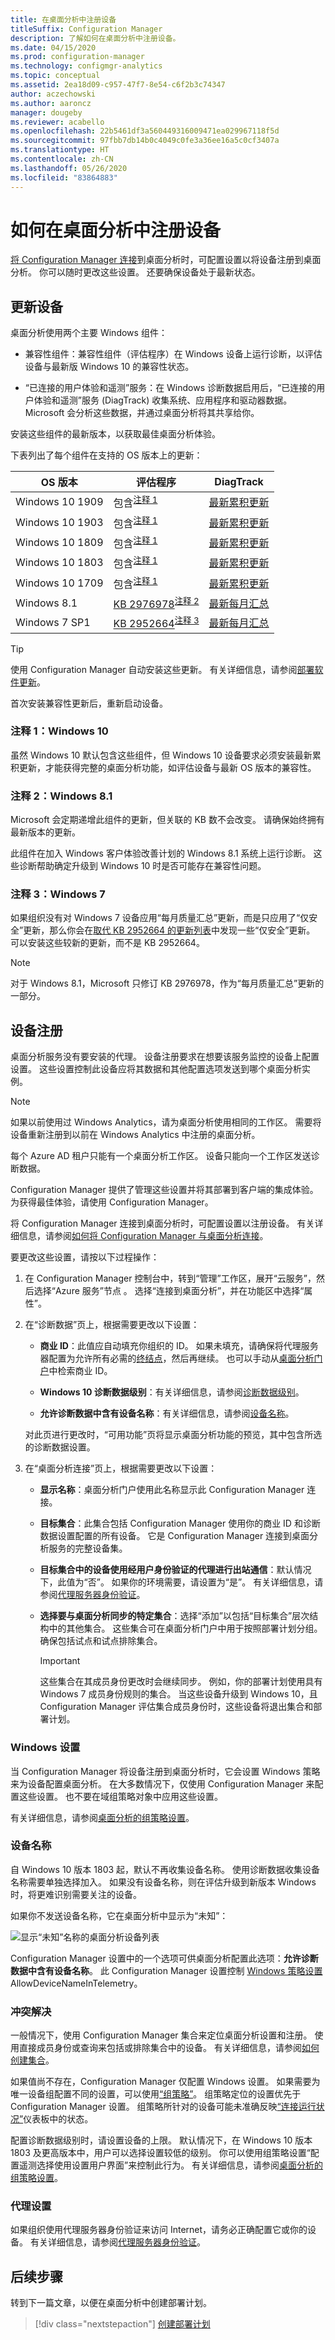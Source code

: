 ```yaml
---
title: 在桌面分析中注册设备
titleSuffix: Configuration Manager
description: 了解如何在桌面分析中注册设备。
ms.date: 04/15/2020
ms.prod: configuration-manager
ms.technology: configmgr-analytics
ms.topic: conceptual
ms.assetid: 2ea18d09-c957-47f7-8e54-c6f2b3c74347
author: aczechowski
ms.author: aaroncz
manager: dougeby
ms.reviewer: acabello
ms.openlocfilehash: 22b5461df3a560449316009471ea029967118f5d
ms.sourcegitcommit: 97fbb7db14b0c4049c0fe3a36ee16a5c0cf3407a
ms.translationtype: HT
ms.contentlocale: zh-CN
ms.lasthandoff: 05/26/2020
ms.locfileid: "83864883"
---
```

# <a name="how-to-enroll-devices-in-desktop-analytics"></a>如何在桌面分析中注册设备

[将 Configuration Manager 连接](connect-configmgr.md)到桌面分析时，可配置设置以将设备注册到桌面分析。 你可以随时更改这些设置。 还要确保设备处于最新状态。

## <a name="update-devices"></a>更新设备

桌面分析使用两个主要 Windows 组件：

- 兼容性组件：兼容性组件（评估程序）在 Windows 设备上运行诊断，以评估设备与最新版 Windows 10 的兼容性状态。

- “已连接的用户体验和遥测”服务：在 Windows 诊断数据启用后，“已连接的用户体验和遥测”服务 (DiagTrack) 收集系统、应用程序和驱动器数据。 Microsoft 会分析这些数据，并通过桌面分析将其共享给你。

安装这些组件的最新版本，以获取最佳桌面分析体验。

下表列出了每个组件在支持的 OS 版本上的更新：

| OS 版本 | 评估程序 | DiagTrack |
| --------------| ----------------------- | -------------------|
| Windows 10 1909 | 包含<sup>[注释 1](#bkmk_note1)</sup> | [最新累积更新](https://support.microsoft.com/help/4529964) |
| Windows 10 1903 | 包含<sup>[注释 1](#bkmk_note1)</sup> | [最新累积更新](https://support.microsoft.com/help/4498140) |
| Windows 10 1809 | 包含<sup>[注释 1](#bkmk_note1)</sup> | [最新累积更新](https://support.microsoft.com/help/4464619) |
| Windows 10 1803 | 包含<sup>[注释 1](#bkmk_note1)</sup> | [最新累积更新](https://support.microsoft.com/help/4099479) |
| Windows 10 1709 | 包含<sup>[注释 1](#bkmk_note1)</sup> | [最新累积更新](https://support.microsoft.com/help/4043454) |
| Windows 8.1 | [KB 2976978](https://support.microsoft.com/help/2976978)<sup>[注释 2](#bkmk_note2)</sup> | [最新每月汇总](https://support.microsoft.com/help/4009470) |
| Windows 7 SP1 | [KB 2952664](https://support.microsoft.com/help/2952664)<sup>[注释 3](#bkmk_note3)</sup> | [最新每月汇总](https://support.microsoft.com/help/4009469) |

> [!TIP]
> 使用 Configuration Manager 自动安装这些更新。 有关详细信息，请参阅[部署软件更新](../sum/deploy-use/deploy-software-updates.md)。
>
> 首次安装兼容性更新后，重新启动设备。

### <a name="note-1-windows-10"></a><a name="bkmk_note1"></a> 注释 1：Windows 10

虽然 Windows 10 默认包含这些组件，但 Windows 10 设备要求必须安装最新累积更新，才能获得完整的桌面分析功能，如评估设备与最新 OS 版本的兼容性。

### <a name="note-2-windows-81"></a><a name="bkmk_note2"></a> 注释 2：Windows 8.1

Microsoft 会定期递增此组件的更新，但关联的 KB 数不会改变。 请确保始终拥有最新版本的更新。

此组件在加入 Windows 客户体验改善计划的 Windows 8.1 系统上运行诊断。 这些诊断帮助确定升级到 Windows 10 时是否可能存在兼容性问题。

### <a name="note-3-windows-7"></a><a name="bkmk_note3"></a> 注释 3：Windows 7

如果组织没有对 Windows 7 设备应用“每月质量汇总”更新，而是只应用了“仅安全”更新，那么你会在[取代 KB 2952664 的更新列表](https://www.catalog.update.microsoft.com/ScopedViewInline.aspx?updateid=ad3652cd-2689-4726-b3ef-b086ded23c7c)中发现一些“仅安全”更新。 可以安装这些较新的更新，而不是 KB 2952664。

> [!NOTE]
> 对于 Windows 8.1，Microsoft 只修订 KB 2976978，作为“每月质量汇总”更新的一部分。

## <a name="device-enrollment"></a>设备注册

桌面分析服务没有要安装的代理。 设备注册要求在想要该服务监控的设备上配置设置。 这些设置控制此设备应将其数据和其他配置选项发送到哪个桌面分析实例。

> [!Note]  
> 如果以前使用过 Windows Analytics，请为桌面分析使用相同的工作区。 需要将设备重新注册到以前在 Windows Analytics 中注册的桌面分析。
>
> 每个 Azure AD 租户只能有一个桌面分析工作区。 设备只能向一个工作区发送诊断数据。  

Configuration Manager 提供了管理这些设置并将其部署到客户端的集成体验。 为获得最佳体验，请使用 Configuration Manager。

将 Configuration Manager 连接到桌面分析时，可配置设置以注册设备。 有关详细信息，请参阅[如何将 Configuration Manager 与桌面分析连接](connect-configmgr.md#bkmk_connect)。

要更改这些设置，请按以下过程操作：

1. 在 Configuration Manager 控制台中，转到“管理”工作区，展开“云服务”，然后选择“Azure 服务”节点  。 选择“连接到桌面分析”，并在功能区中选择“属性”。

2. 在“诊断数据”页上，根据需要更改以下设置：  

    - **商业 ID**：此值应自动填充你组织的 ID。 如果未填充，请确保将代理服务器配置为允许所有必需的[终结点](enable-data-sharing.md#endpoints)，然后再继续。 也可以手动从[桌面分析门户](monitor-connection-health.md#bkmk_ViewCommercialID)中检索商业 ID。

    - **Windows 10 诊断数据级别**：有关详细信息，请参阅[诊断数据级别](enable-data-sharing.md#diagnostic-data-levels)。  

    - **允许诊断数据中含有设备名称**：有关详细信息，请参阅[设备名称](#device-name)。  

    对此页进行更改时，“可用功能”页将显示桌面分析功能的预览，其中包含所选的诊断数据设置。  

3. 在“桌面分析连接”页上，根据需要更改以下设置：

    - **显示名称**：桌面分析门户使用此名称显示此 Configuration Manager 连接。  

    - **目标集合**：此集合包括 Configuration Manager 使用你的商业 ID 和诊断数据设置配置的所有设备。 它是 Configuration Manager 连接到桌面分析服务的完整设备集。  

    - **目标集合中的设备使用经用户身份验证的代理进行出站通信**：默认情况下，此值为“否”。 如果你的环境需要，请设置为“是”。 有关详细信息，请参阅[代理服务器身份验证](enable-data-sharing.md#proxy-server-authentication)。

    - **选择要与桌面分析同步的特定集合**：选择“添加”以包括“目标集合”层次结构中的其他集合。 这些集合可在桌面分析门户中用于按照部署计划分组。 确保包括试点和试点排除集合。  <!-- 4097528 -->

        > [!IMPORTANT]
        > 这些集合在其成员身份更改时会继续同步。 例如，你的部署计划使用具有 Windows 7 成员身份规则的集合。 当这些设备升级到 Windows 10，且 Configuration Manager 评估集合成员身份时，这些设备将退出集合和部署计划。

### <a name="windows-settings"></a>Windows 设置

当 Configuration Manager 将设备注册到桌面分析时，它会设置 Windows 策略来为设备配置桌面分析。 在大多数情况下，仅使用 Configuration Manager 来配置这些设置。 也不要在域组策略对象中应用这些设置。

有关详细信息，请参阅[桌面分析的组策略设置](group-policy-settings.md)。

### <a name="device-name"></a>设备名称

自 Windows 10 版本 1803 起，默认不再收集设备名称。 使用诊断数据收集设备名称需要单独选择加入。 如果没有设备名称，则在评估升级到新版本 Windows 时，将更难识别需要关注的设备。

如果你不发送设备名称，它在桌面分析中显示为“未知”：

![显示“未知”名称的桌面分析设备列表](media/unknown-device-name.png)

Configuration Manager 设置中的一个选项可供桌面分析配置此选项：**允许诊断数据中含有设备名称**。 此 Configuration Manager 设置控制 [Windows 策略设置](group-policy-settings.md) AllowDeviceNameInTelemetry。

### <a name="conflict-resolution"></a>冲突解决

一般情况下，使用 Configuration Manager 集合来定位桌面分析设置和注册。 使用直接成员身份或查询来包括或排除集合中的设备。 有关详细信息，请参阅[如何创建集合](../core/clients/manage/collections/create-collections.md)。

如果值尚不存在，Configuration Manager 仅配置 Windows 设置。 如果需要为唯一设备组配置不同的设置，可以使用[“组策略”](group-policy-settings.md)。 组策略定位的设置优先于 Configuration Manager 设置。 组策略所针对的设备可能未准确反映[“连接运行状况”](monitor-connection-health.md)仪表板中的状态。

配置诊断数据级别时，请设置设备的上限。 默认情况下，在 Windows 10 版本 1803 及更高版本中，用户可以选择设置较低的级别。 你可以使用组策略设置“配置遥测选择使用设置用户界面”来控制此行为。 有关详细信息，请参阅[桌面分析的组策略设置](group-policy-settings.md)。

### <a name="proxy-settings"></a>代理设置

如果组织使用代理服务器身份验证来访问 Internet，请务必正确配置它或你的设备。 有关详细信息，请参阅[代理服务器身份验证](enable-data-sharing.md#proxy-server-authentication)。

## <a name="next-steps"></a>后续步骤

转到下一篇文章，以便在桌面分析中创建部署计划。
> [!div class="nextstepaction"]
> [创建部署计划](create-deployment-plans.md)
